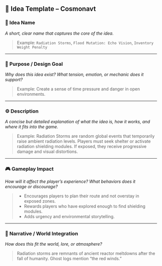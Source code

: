 ## 📄 Idea Template – Cosmonavt

### 🧠 Idea Name

*A short, clear name that captures the core of the idea.*

> Example: `Radiation Storms`, `Flood Mutation: Echo Vision`, `Inventory Weight Penalty`

---

### 🎯 Purpose / Design Goal

*Why does this idea exist? What tension, emotion, or mechanic does it support?*

> Example: Create a sense of time pressure and danger in open environments.

---

### ⚙️ Description

*A concise but detailed explanation of what the idea is, how it works, and where it fits into the game.*

> Example:
> Radiation Storms are random global events that temporarily raise ambient radiation levels. Players must seek shelter
> or activate radiation shielding modules. If exposed, they receive progressive damage and visual distortions.

---

### 🎮 Gameplay Impact

*How will it affect the player’s experience? What behaviors does it encourage or discourage?*

> - Encourages players to plan their route and not overstay in exposed zones.
> - Rewards players who have explored enough to find shielding modules.
> - Adds urgency and environmental storytelling.

---

### 💬 Narrative / World Integration

*How does this fit the world, lore, or atmosphere?*

> Radiation storms are remnants of ancient reactor meltdowns after the fall of humanity. Ghost logs mention “the red
> winds.”
